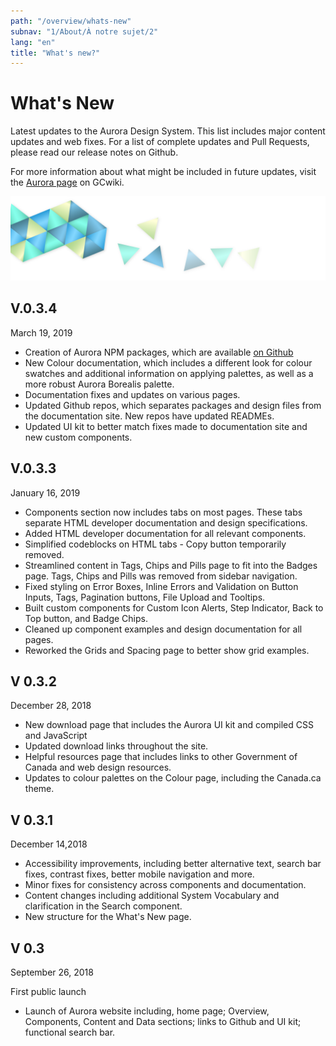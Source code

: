 ```yaml
---
path: "/overview/whats-new"
subnav: "1/About/À notre sujet/2"
lang: "en"
title: "What's new?"
---
```


<helmet>
<title> What's New - Aurora Design System </title>
</helmet>

# What's New

Latest updates to the Aurora Design System. This list includes major content updates and web fixes. For a list of complete updates and Pull Requests, please read our release notes on Github.

For more information about what might be included in future updates, visit the [Aurora page](https://wiki.gccollab.ca/Aurora) on GCwiki. 

![Aurora banner](../../../img\aurora-banner-small.png)

## V.0.3.4
March 19, 2019

* Creation of Aurora NPM packages, which are available [on Github](https://github.com/gctools-outilsgc/aurora-design-system)
* New Colour documentation, which includes a different look for colour swatches and additional information on applying palettes, as well as a more robust Aurora Borealis palette. 
* Documentation fixes and updates on various pages. 
* Updated Github repos, which separates packages and design files from the documentation site. New repos have updated READMEs. 
* Updated UI kit to better match fixes made to documentation site and new custom components. 

## V.0.3.3
January 16, 2019

* Components section now includes tabs on most pages. These tabs separate HTML developer documentation and design specifications. 
* Added HTML developer documentation for all relevant components.
* Simplified codeblocks on HTML tabs - Copy button temporarily removed.
* Streamlined content in Tags, Chips and Pills page to fit into the Badges page. Tags, Chips and Pills was removed from sidebar navigation. 
* Fixed styling on Error Boxes, Inline Errors and Validation on Button Inputs, Tags, Pagination buttons, File Upload and Tooltips.
* Built custom components for Custom Icon Alerts, Step Indicator, Back to Top button, and Badge Chips.
* Cleaned up component examples and design documentation for all pages.
* Reworked the Grids and Spacing page to better show grid examples.

## V 0.3.2
December 28, 2018

* New download page that includes the Aurora UI kit and compiled CSS and JavaScript
* Updated download links throughout the site.
* Helpful resources page that includes links to other Government of Canada and web design resources.
* Updates to colour palettes on the Colour page, including the Canada.ca theme.

## V 0.3.1
December 14,2018

* Accessibility improvements, including better alternative text, search bar fixes, contrast fixes, better mobile navigation and more. 
* Minor fixes for consistency across components and documentation.
* Content changes including additional System Vocabulary and clarification in the Search component. 
* New structure for the What's New page.

## V 0.3
September 26, 2018

First public launch

* Launch of Aurora website including, home page; Overview, Components, Content and Data sections; links to Github and UI kit; functional search bar.
